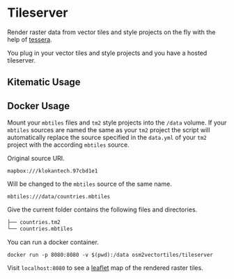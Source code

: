 # Tileserver

Render raster data from vector tiles and style projects
on the fly with the help of [tessera](https://github.com/mojodna/tessera).

You plug in your vector tiles and style projects and
you have a hosted tileserver.

## Kitematic Usage

## Docker Usage

Mount your `mbtiles` files and `tm2` style projects into the `/data` volume.
If your `mbtiles` sources are named the same as your `tm2` project the
script will automatically replace the source specified in the `data.yml`
of your `tm2` project with the according `mbtiles` source.

Original source URI.

```
mapbox:///klokantech.97cbd1e1
```

Will be changed to the `mbtiles` source of the same name.

```
mbtiles:///data/countries.mbtiles
```

Give the current folder contains the following files and directories.

```bash
├── countries.tm2
└── countries.mbtiles
```

You can run a docker container.

```
docker run -p 8080:8080 -v $(pwd):/data osm2vectortiles/tileserver
```

Visit `localhost:8080` to see a [leaflet](http://leafletjs.com/)
map of the rendered raster tiles.
